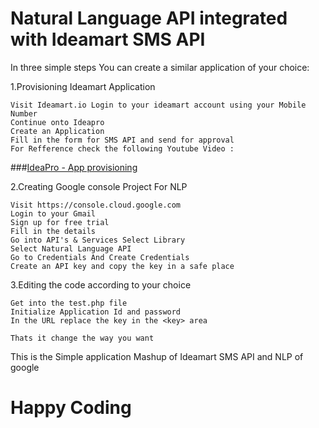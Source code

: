 # Natural Language API integrated with Ideamart SMS API 


In three simple steps You can create a similar application of your choice:

1.Provisioning Ideamart Application

	Visit Ideamart.io Login to your ideamart account using your Mobile Number
	Continue onto Ideapro
	Create an Application
	Fill in the form for SMS API and send for approval
	For Refference check the following Youtube Video : 
###[IdeaPro - App provisioning](https://www.youtube.com/watch?v=zpgOrigLA70&t=457s)
	
2.Creating Google console Project For NLP

	Visit https://console.cloud.google.com
	Login to your Gmail
	Sign up for free trial
	Fill in the details
	Go into API's & Services Select Library
	Select Natural Language API
	Go to Credentials And Create Credentials
	Create an API key and copy the key in a safe place
	

3.Editing the code according to your choice

	Get into the test.php file
	Initialize Application Id and password
	In the URL replace the key in the <key> area
	
	Thats it change the way you want 
	
	
This is the Simple application Mashup of Ideamart SMS API and NLP of google 

# Happy Coding
	